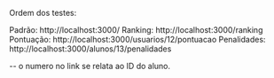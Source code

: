 Ordem dos testes:

Padrão: http://localhost:3000/
Ranking: http://localhost:3000/ranking
Pontuação: http://localhost:3000/usuarios/12/pontuacao
Penalidades: http://localhost:3000/alunos/13/penalidades

-- o numero no link se relata ao ID do aluno.